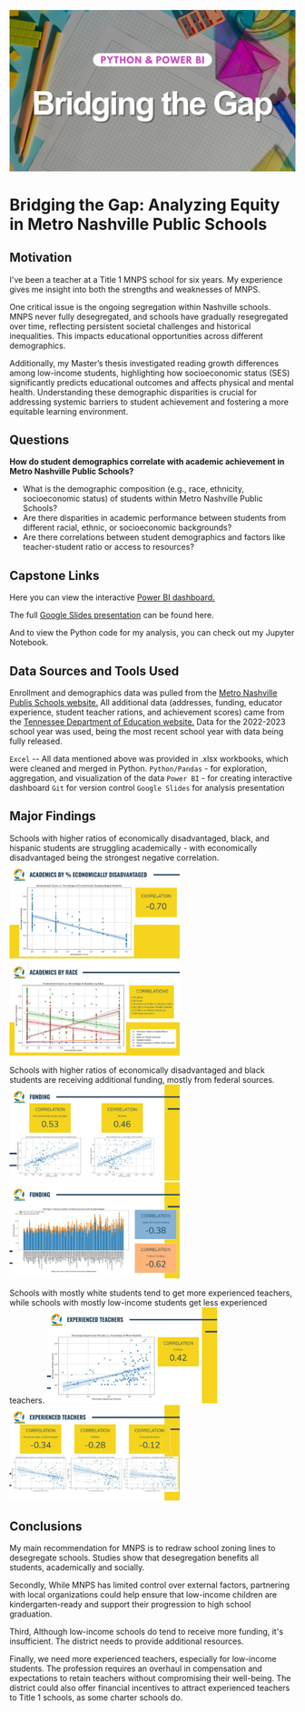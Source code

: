 ![ ](images/cover_capstone.png)

# Bridging the Gap: Analyzing Equity in Metro Nashville Public Schools

## Motivation
I've been a teacher at a Title 1 MNPS school for six years. My experience gives me insight into both the strengths and weaknesses of MNPS. 

One critical issue is the ongoing segregation within Nashville schools. MNPS never fully desegregated, and schools have gradually resegregated over time, reflecting persistent societal challenges and historical inequalities. This impacts educational opportunities across different demographics. 

Additionally, my Master’s thesis investigated reading growth differences among low-income students, highlighting how socioeconomic status (SES) significantly predicts educational outcomes and affects physical and mental health. Understanding these demographic disparities is crucial for addressing systemic barriers to student achievement and fostering a more equitable learning environment.


## Questions
**How do student demographics correlate with academic achievement in Metro Nashville Public Schools?**
- What is the demographic composition (e.g., race, ethnicity, socioeconomic status) of students within Metro Nashville Public Schools?
- Are there disparities in academic performance between students from different racial, ethnic, or socioeconomic backgrounds?
- Are there correlations between student demographics and factors like teacher-student ratio or access to resources?

## Capstone Links
Here you can view the interactive [Power BI dashboard.](https://app.powerbi.com/view?r=eyJrIjoiN2RmYjU2ODUtYjg5Ny00ZTQwLTgzNzQtNmRkMjRiNTk4NGJkIiwidCI6IjEwMWRhNTg3LTE4NDMtNGY1Mi04YjhhLTE3YjA2OWM2NmQzMyIsImMiOjJ9)

The full [Google Slides presentation](https://docs.google.com/presentation/d/1nwD4UXlWFGEin5B5NHIwvaZ6E85vWXyu7oVqSLnl6II/edit?usp=sharing) can be found here.

And to view the Python code for my analysis, you can check out my Jupyter Notebook.

## Data Sources and Tools Used
Enrollment and demographics data was pulled from the [Metro Nashville Publis Schools website.](https://mnps.org/cms/one.aspx?objectId=36779577) All additional data (addresses, funding, educator experience, student teacher rations, and achievement scores) came from the [Tennessee Department of Education website.](https://www.tn.gov/education/districts/federal-programs-and-oversight/data/data-downloads.html) Data for the 2022-2023 school year was used, being the most recent school year with data being fully released. 

`Excel` -- All data mentioned above was provided in .xlsx workbooks, which were cleaned and merged in Python.
`Python/Pandas` - for exploration, aggregation, and visualization of the data
`Power BI` - for creating interactive dashboard
`Git` for version control
`Google Slides` for analysis presentation

## Major Findings
Schools with higher ratios of economically disadvantaged, black, and hispanic students are struggling academically - with economically disadvantaged being the strongest negative correlation.
<img src="images/plot_academic_1.jpg" width="300">
<img src="images/plot_academic_2.jpg" width="300">

Schools with higher ratios of economically disadvantaged and black students are receiving additional funding, mostly from federal sources.
<img src="images/plot_funding.jpg" width="300">
<img src="images/plot_funding_2.jpg" width="300">

Schools with mostly white students tend to get more experienced teachers, while schools with mostly low-income students get less experienced teachers.
<img src="images/plot_xp.jpg" width="300">
<img src="images/plot_xp_2.jpg" width="300">

## Conclusions
My main recommendation for MNPS is to redraw school zoning lines to desegregate schools. Studies show that desegregation benefits all students, academically and socially. 

Secondly, While MNPS has limited control over external factors, partnering with local organizations could help ensure that low-income children are kindergarten-ready and support their progression to high school graduation. 

Third, Although low-income schools do tend to receive more funding, it's insufficient. The district needs to provide additional resources. 

Finally, we need more experienced teachers, especially for low-income students. The profession requires an overhaul in compensation and expectations to retain teachers without compromising their well-being. The district could also offer financial incentives to attract experienced teachers to Title 1 schools, as some charter schools do.
